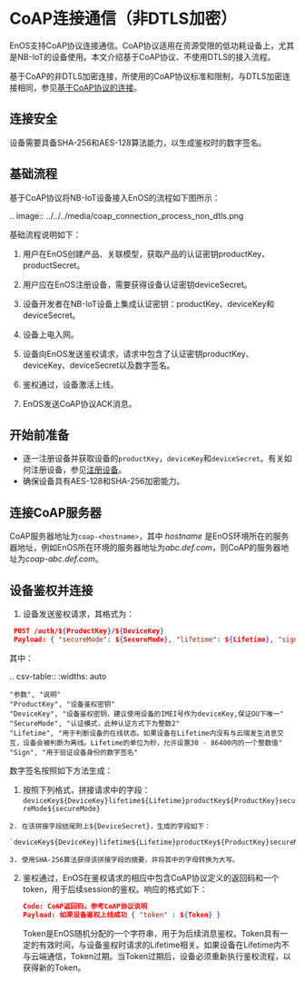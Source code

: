# CoAP连接通信（非DTLS加密）

EnOS支持CoAP协议连接通信。CoAP协议适用在资源受限的低功耗设备上，尤其是NB-IoT的设备使用。本文介绍基于CoAP协议、不使用DTLS的接入流程。

基于CoAP的非DTLS加密连接，所使用的CoAP协议标准和限制，与DTLS加密连接相同，参见[基于CoAP协议的连接](../../../learn/enos_coap)。

## 连接安全

设备需要具备SHA-256和AES-128算法能力，以生成鉴权时的数字签名。

## 基础流程

基于CoAP协议将NB-IoT设备接入EnOS的流程如下图所示：

.. image:: ../../../media/coap_connection_process_non_dtls.png

基础流程说明如下：

1. 用户在EnOS创建产品、关联模型，获取产品的认证密钥productKey、productSecret。

2. 用户应在EnOS注册设备，需要获得设备认证密钥deviceSecret。
   
3. 设备开发者在NB-IoT设备上集成认证密钥：productKey、deviceKey和deviceSecret。
   
4. 设备上电入网。

5. 设备向EnOS发送鉴权请求，请求中包含了认证密钥productKey、deviceKey、deviceSecret以及数字签名。

6. 鉴权通过，设备激活上线。

7. EnOS发送CoAP协议ACK消息。

## 开始前准备

- 逐一注册设备并获取设备的`productKey`，`deviceKey`和`deviceSecret`。有关如何注册设备，参见[注册设备](../../howto/device/manage/creating_device)。
- 确保设备具有AES-128和SHA-256加密能力。

## 连接CoAP服务器

CoAP服务器地址为`coap-<hostname>`，其中 _hostname_ 是EnOS环境所在的服务器地址，例如EnOS所在环境的服务器地址为*abc.def.com*，则CoAP的服务器地址为*coap-abc.def.com*。

## 设备鉴权并连接
  
1. 设备发送鉴权请求，其格式为：
  ```json
   POST /auth/${ProductKey}/${DeviceKey}
   Payload: { "secureMode": ${SecureMode}, "lifetime": ${Lifetime}, "sign": ${sign} }
  ```

  其中：

  .. csv-table::
    :widths: auto

    "参数", "说明"
    "ProductKey", "设备鉴权密钥"
    "DeviceKey", "设备鉴权密钥，建议使用设备的IMEI号作为deviceKey,保证OU下唯一"
    "SecureMode", "认证模式，此种认证方式下为整数2"
    "Lifetime", "用于判断设备的在线状态。如果设备在Lifetime内没有与云端发生消息交互，设备会被判断为离线。Lifetime的单位为秒，允许设置30 - 86400内的一个整数值"
    "Sign", "用于验证设备身份的数字签名"
    

 数字签名按照如下方法生成：

   1. 按照下列格式，拼接请求中的字段：
      `deviceKey${DeviceKey}lifetime${Lifetime}productKey${ProductKey}secureMode${secureMode}`

    2. 在该拼接字段结尾附上${DeviceSecret}，生成的字段如下：
     `deviceKey${DeviceKey}lifetime${Lifetime}productKey${ProductKey}secureMode${secureMode}${DeviceSecret}`

    3. 使用SHA-256算法获得该拼接字段的摘要，并将其中的字母转换为大写。

2. 鉴权通过，EnOS在鉴权请求的相应中包含CoAP协议定义的返回码和一个token，用于后续session的鉴权。响应的格式如下：
   ```json
   Code: CoAP返回码，参考CoAP协议说明
   Payload: 如果设备鉴权上线成功 { "token" : ${Token} }
   ```

   Token是EnOS随机分配的一个字符串，用于为后续消息鉴权。Token具有一定的有效时间，与设备鉴权时请求的Lifetime相关。如果设备在Lifetime内不与云端通信，Token过期。当Token过期后，设备必须重新执行鉴权流程，以获得新的Token。
